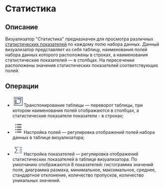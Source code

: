 # Статистика

## Описание

Визуализатор "Статистика" предназначен для просмотра различных [статистических показателей](./statistics-description.md) по каждому полю набора данных. Данный визуализатор представляет из себя таблицу, наименования полей набора данных которого расположены в строках, а наименования статистические показателей — в столбцах. На пересечении расположены значения статистических показателей соответствующих полей.


## Операции

* ![](./toolbar-18-68.svg)Транспонирование таблицы — переворот таблицы, при котором наименования полей отображаются в столбцах, а статистические показатели показатели - в строках;

* ![](./toolbar-18-148.svg)Настройка полей — регулировка отображений полей набора данных в таблице визуализатора;

* ![](./toolbar-18-80.svg)Настройка показателей — регулировка отображений статистических показателей в таблице визуализатора. По умолчанию отображаются 8 показателей: гистограмма значений поля, диаграмма размаха, минимальное, максимальное, среднее, стандартное отклонение, количество пропусков, количество уникальных значений.  
